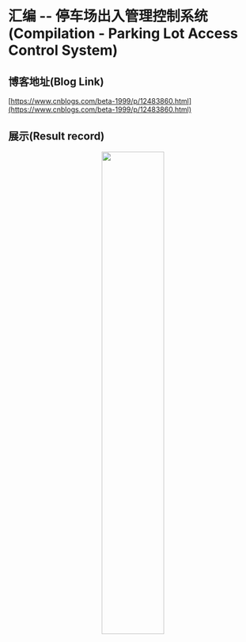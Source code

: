 # 汇编 -- 停车场出入管理控制系统(Compilation - Parking Lot Access Control System)
 
## 博客地址(Blog Link)
[https://www.cnblogs.com/beta-1999/p/12483860.html](https://www.cnblogs.com/beta-1999/p/12483860.html)

## 展示(Result record)
<div align=center>
    <img src=https://img-blog.csdnimg.cn/20200604180318244.png alt="" width= 50% />
</div>
